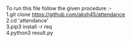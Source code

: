 To run this file follow the given procedure :- <br/>
1.git clone https://github.com/aksh45/attendance <br/>
2.cd 'attendance' <br/>
3.pip3 install -r req <br/>
4.python3 result.py <br/>
